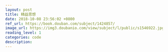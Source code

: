 ```yaml
---
layout: post
title: 精益思想
date: 2018-10-08 23:56:02 +0800
ref_url: https://book.douban.com/subject/1424857/
image_url: https://img3.doubanio.com/view/subject/l/public/s1546922.jpg
reading_level: 1
categories: code
description: 
---
```

